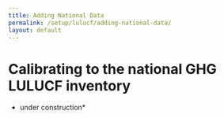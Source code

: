 ```yaml
---
title: Adding National Data
permalink: /setup/lulucf/adding-national-data/
layout: default
---
```


# Calibrating to the national GHG LULUCF inventory

* under construction* 
